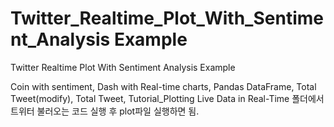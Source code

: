 # Twitter_Realtime_Plot_With_Sentiment_Analysis Example
Twitter Realtime Plot With Sentiment Analysis Example

Coin with sentiment, Dash with Real-time charts, Pandas DataFrame, Total Tweet(modify), Total Tweet, Tutorial_Plotting Live Data in Real-Time
폴더에서 트위터 불러오는 코드 실행 후 plot파일 실행하면 됨.
